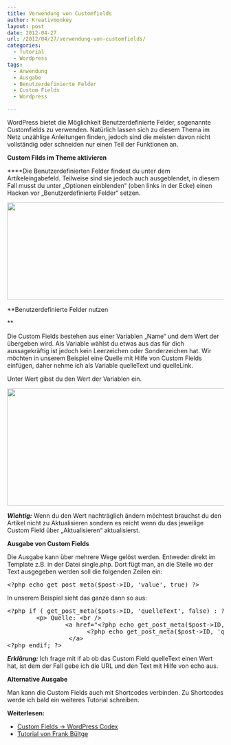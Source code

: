 ```yaml
---
title: Verwendung von Customfields
author: Kreativmonkey
layout: post
date: 2012-04-27
url: /2012/04/27/verwendung-von-customfields/
categories:
  - Tutorial
  - Wordpress
tags:
  - Anwendung
  - Ausgabe
  - Benutzerdefinierte Felder
  - Custom Fields
  - Wordpress

---
```

WordPress bietet die Möglichkeit Benutzerdefinierte Felder, sogenannte Customfields zu verwenden. Natürlich lassen sich zu diesem Thema im Netz unzählige Anleitungen finden, jedoch sind die meisten davon nicht vollständig oder schneiden nur einen Teil der Funktionen an.
  
<!--more-->


  
**Custom Filds im Theme aktivieren**

****Die Benutzerdefinierten Felder findest du unter dem Artikeleingabefeld. Teilweise sind sie jedoch auch ausgeblendet, in diesem Fall musst du unter &#8222;Optionen einblenden&#8220; (oben links in der Ecke) einen Hacken vor &#8222;Benutzerdefinierte Felder&#8220; setzen.

[<img class="alignnone size-large wp-image-83" title="Benutzerdefinierte Felder" src="http://calyrium.org/wp-content/uploads/2012/04/Bildschirmfoto-vom-2012-04-27-170044-1024x398.png" alt="" width="584" height="226" srcset="https://calyrium.org/wp-content/uploads/2012/04/Bildschirmfoto-vom-2012-04-27-170044-1024x398.png 1024w, https://calyrium.org/wp-content/uploads/2012/04/Bildschirmfoto-vom-2012-04-27-170044-300x116.png 300w, https://calyrium.org/wp-content/uploads/2012/04/Bildschirmfoto-vom-2012-04-27-170044-500x194.png 500w, https://calyrium.org/wp-content/uploads/2012/04/Bildschirmfoto-vom-2012-04-27-170044.png 1196w" sizes="(max-width: 584px) 100vw, 584px" />][1]

**Benutzerdefinierte Felder nutzen
  
** 

Die Custom Fields bestehen aus einer Variablen &#8222;Name&#8220; und dem Wert der übergeben wird. Als Variable wählst du etwas aus das für dich aussagekräftig ist jedoch kein Leerzeichen oder Sonderzeichen hat. Wir möchten in unserem Beispiel eine Quelle mit Hilfe von Custom Fields einfügen, daher nehme ich als Variable quelleText und quelleLink.
  
Unter Wert gibst du den Wert der Variablen ein.

[<img class="alignnone size-large wp-image-86" title="Eingabe von Benutzerdefinierten Felder" src="http://calyrium.org/wp-content/uploads/2012/04/Bildschirmfoto-vom-2012-04-27-174628-1024x479.png" alt="" width="584" height="273" srcset="https://calyrium.org/wp-content/uploads/2012/04/Bildschirmfoto-vom-2012-04-27-174628-1024x479.png 1024w, https://calyrium.org/wp-content/uploads/2012/04/Bildschirmfoto-vom-2012-04-27-174628-300x140.png 300w, https://calyrium.org/wp-content/uploads/2012/04/Bildschirmfoto-vom-2012-04-27-174628-500x234.png 500w, https://calyrium.org/wp-content/uploads/2012/04/Bildschirmfoto-vom-2012-04-27-174628.png 1213w" sizes="(max-width: 584px) 100vw, 584px" />][2]

**_Wichtig:_** Wenn du den Wert nachträglich ändern möchtest brauchst du den Artikel nicht zu Aktualisieren sondern es reicht wenn du das jeweilige Custom Field über &#8222;Aktualisieren&#8220; aktualisierst.

**Ausgabe von Custom Fields**

Die Ausgabe kann über mehrere Wege gelöst werden. Entweder direkt im Template z.B. in der Datei single.php. Dort fügt man, an die Stelle wo der Text ausgegeben werden soll die folgenden Zeilen ein:

<pre class="lang:default decode:true" title="Custom Fields einbinden">&lt;?php echo get_post_meta($post-&gt;ID, 'value', true) ?&gt;</pre>

In unserem Beispiel sieht das ganze dann so aus:

<pre class="lang:default decode:true" title="Beispiel Einbindung">&lt;?php if ( get_post_meta($pots-&gt;ID, 'quelleText', false) : ?&gt;
        &lt;p&gt; Quelle: &lt;br /&gt;
                &lt;a href="&lt;?php echo get_post_meta($post-&gt;ID, 'quelleLink', true) ?&gt;" title="&lt;?php echo get_post_meta($post-&gt;ID, 'quelleText', true) ?&gt;" &gt;
                      &lt;?php echo get_post_meta($post-&gt;ID, 'quelleText', true) ?&gt;
                 &lt;/a&gt;
&lt;?php endif; ?&gt;</pre>

**_Erklärung:_** Ich frage mit if ab ob das Custom Field quelleText einen Wert hat, ist dem der Fall gebe ich die URL und den Text mit Hilfe von echo aus.

**Alternative Ausgabe**

Man kann die Custom Fields auch mit Shortcodes verbinden. Zu Shortcodes werde ich bald ein weiteres Tutorial schreiben.

**Weiterlesen:**

  * [Custom Fields -> WordPress Codex][3]
  * [Tutorial von Frank Bültge][4]

 [1]: http://calyrium.org/wp-content/uploads/2012/04/Bildschirmfoto-vom-2012-04-27-170044.png
 [2]: http://calyrium.org/wp-content/uploads/2012/04/Bildschirmfoto-vom-2012-04-27-174628.png
 [3]: http://codex.wordpress.org/Custom_Fields
 [4]: http://bueltge.de/wordpress-benutzerdefinerte-felder-custom-fields/525/